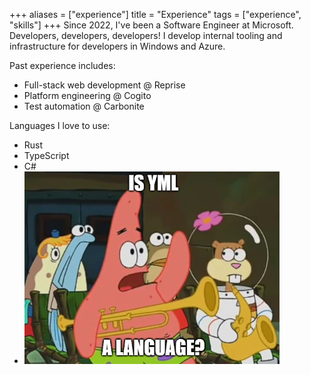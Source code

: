 +++
aliases = ["experience"]
title = "Experience"
tags = ["experience", "skills"]
+++
Since 2022, I've been a Software Engineer at Microsoft. Developers, developers, developers! I develop internal tooling and infrastructure for developers in Windows and Azure.

Past experience includes:
* Full-stack web development @ Reprise
* Platform engineering @ Cogito
* Test automation @ Carbonite

Languages I love to use:
* Rust
* TypeScript
* C#
* ![Is YML an instrument?](../static/yml.png)
